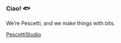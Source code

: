### **Ciao!** 🐟
We’re Pescetti, and we make things with bits.

[PescettiStudio](patreon.com/PescettiStudio)

